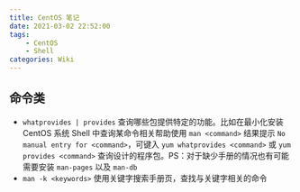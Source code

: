 ```yaml
---
title: CentOS 笔记
date: 2021-03-02 22:52:00
tags:
    - CentOS
    - Shell
categories: Wiki
---
```


## 命令类

- `whatprovides | provides` 查询哪些包提供特定的功能。比如在最小化安装 CentOS 系统 Shell 中查询某命令相关帮助使用 `man <command>` 结果提示 `No manual entry for <command>`，可键入 `yum whatprovides <command>` 或 `yum provides <command>` 查询设计的程序包。PS：对于缺少手册的情况也有可能需要安装 `man-pages` 以及 `man-db`
- `man -k <keywords>` 使用关键字搜索手册页，查找与关键字相关的命令
